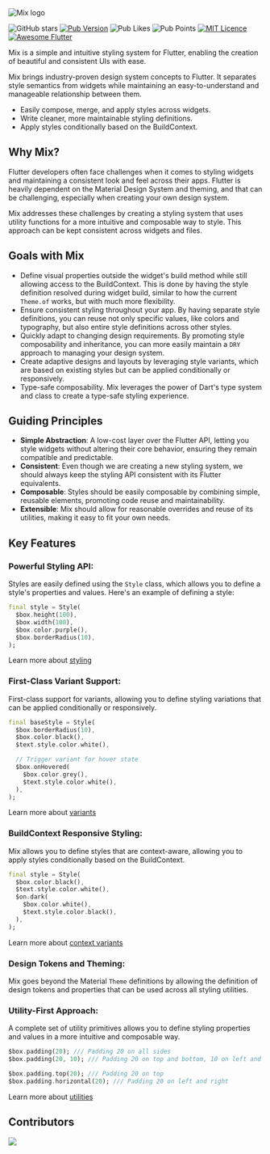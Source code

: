<picture>
  <source media="(prefers-color-scheme: dark)" srcset="https://raw.githubusercontent.com/leoafarias/mix/main/assets/dark.svg">
  <img alt="Mix logo" src="https://raw.githubusercontent.com/leoafarias/mix/main/assets/light.svg">
</picture>

![GitHub stars](https://img.shields.io/github/stars/btwld/mix?style=for-the-badge&logo=GitHub&logoColor=black&labelColor=white&color=dddddd)
[![Pub Version](https://img.shields.io/pub/v/mix?label=version&style=for-the-badge)](https://pub.dev/packages/mix/changelog)
![Pub Likes](https://img.shields.io/pub/likes/mix?label=Pub%20Likes&style=for-the-badge)
![Pub Points](https://img.shields.io/pub/points/mix?label=Pub%20Points&style=for-the-badge) [![MIT Licence](https://img.shields.io/github/license/leoafarias/mix?style=for-the-badge&longCache=true)](https://opensource.org/licenses/mit-license.php) [![Awesome Flutter](https://img.shields.io/badge/awesome-flutter-purple?longCache=true&style=for-the-badge)](https://github.com/Solido/awesome-flutter)

Mix is a simple and intuitive styling system for Flutter, enabling the creation of beautiful and consistent UIs with ease.

Mix brings industry-proven design system concepts to Flutter. It separates style semantics from widgets while maintaining an easy-to-understand and manageable relationship between them.

-  Easily compose, merge, and apply styles across widgets.
-  Write cleaner, more maintainable styling definitions.
-  Apply styles conditionally based on the BuildContext.

## Why Mix?

Flutter developers often face challenges when it comes to styling widgets and maintaining a consistent look and feel across their apps. Flutter is heavily dependent on the Material Design System and theming, and that can be challenging, especially when creating your own design system.

Mix addresses these challenges by creating a styling system that uses utility functions for a more intuitive and composable way to style. This approach can be kept consistent across widgets and files.

## Goals with Mix

- Define visual properties outside the widget's build method while still allowing access to the BuildContext. This is done by having the style definition resolved during widget build, similar to how the current `Theme.of` works, but with much more flexibility.
- Ensure consistent styling throughout your app. By having separate style definitions, you can reuse not only specific values, like colors and typography, but also entire style definitions across other styles.
- Quickly adapt to changing design requirements. By promoting style composability and inheritance, you can more easily maintain a `DRY` approach to managing your design system.
- Create adaptive designs and layouts by leveraging style variants, which are based on existing styles but can be applied conditionally or responsively.
- Type-safe composability. Mix leverages the power of Dart's type system and class to create a type-safe styling experience.

## Guiding Principles

-  **Simple Abstraction**: A low-cost layer over the Flutter API, letting you style widgets without altering their core behavior, ensuring they remain compatible and predictable.
-  **Consistent**: Even though we are creating a new styling system, we should always keep the styling API consistent with its Flutter equivalents.
-  **Composable**: Styles should be easily composable by combining simple, reusable elements, promoting code reuse and maintainability.
-  **Extensible**: Mix should allow for reasonable overrides and reuse of its utilities, making it easy to fit your own needs.

## Key Features

### **Powerful Styling API**:

Styles are easily defined using the `Style` class, which allows you to define a style's properties and values. Here's an example of defining a style:

```dart
final style = Style(
  $box.height(100),
  $box.width(100),
  $box.color.purple(),
  $box.borderRadius(10),
);
```

Learn more about [styling](https://fluttermix.com/docs/guides/styling)

### **First-Class Variant Support**:

First-class support for variants, allowing you to define styling variations that can be applied conditionally or responsively.

```dart
final baseStyle = Style(
  $box.borderRadius(10),
  $box.color.black(),
  $text.style.color.white(),

  // Trigger variant for hover state
  $box.onHovered(
    $box.color.grey(),
    $text.style.color.white(),
  ),
);
```

Learn more about [variants](https://fluttermix.com/docs/guides/variants)

### **BuildContext Responsive Styling**:

Mix allows you to define styles that are context-aware, allowing you to apply styles conditionally based on the BuildContext.

```dart {4-7}
final style = Style(
  $box.color.black(),
  $text.style.color.white(),
  $on.dark(
    $box.color.white(),
    $text.style.color.black(),
  ),
);
```

Learn more about [context variants](https://fluttermix.com/docs/guides/variants#context-variants)

### **Design Tokens and Theming**:

Mix goes beyond the Material `Theme` definitions by allowing the definition of design tokens and properties that can be used across all styling utilities.

### **Utility-First Approach**:

A complete set of utility primitives allows you to define styling properties and values in a more intuitive and composable way.

```dart
$box.padding(20); /// Padding 20 on all sides
$box.padding(20, 10); /// Padding 20 on top and bottom, 10 on left and right

$box.padding.top(20); /// Padding 20 on top
$box.padding.horizontal(20); /// Padding 20 on left and right
```

Learn more about [utilities](https://fluttermix.com/docs/overview/utility-first)

## Contributors

<a href="https://github.com/btwld/mix/graphs/contributors">
  <img src="https://contrib.rocks/image?repo=btwld/mix" />
</a>
